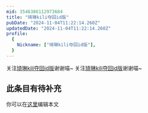 ```yaml
---
mid: 3546386112973684
title: "琦琳kili夺回id版"
pubDate: "2024-11-04T11:22:14.260Z"
updatedDate: "2024-11-04T11:22:14.260Z"
profile:
  {
    Nickname: ["琦琳kili夺回id版"],
  }
---
```


关注[琦琳kili夺回id版](https://space.bilibili.com/3546386112973684)谢谢喵~ 关注[琦琳kili夺回id版](https://space.bilibili.com/3546386112973684)谢谢喵~

## 此条目有待补充
你可以在[这里](https://github.com/Yuhanawa/VTuber.ICU/edit/master/src/content/v/琦琳kili夺回id版/index.md)编辑本文
